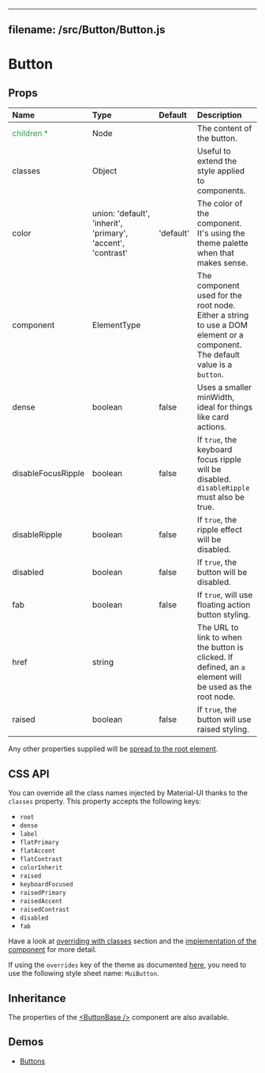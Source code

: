 <!--- This documentation is automatically generated, do not try to edit it. -->

---
filename: /src/Button/Button.js
---

# Button



## Props

| Name | Type | Default | Description |
|:-----|:-----|:--------|:------------|
| <span style="color: #31a148">children *</span> | Node |  | The content of the button. |
| classes | Object |  | Useful to extend the style applied to components. |
| color | union:&nbsp;'default', 'inherit', 'primary', 'accent', 'contrast'<br> | 'default' | The color of the component. It's using the theme palette when that makes sense. |
| component | ElementType |  | The component used for the root node. Either a string to use a DOM element or a component. The default value is a `button`. |
| dense | boolean | false | Uses a smaller minWidth, ideal for things like card actions. |
| disableFocusRipple | boolean | false | If `true`, the  keyboard focus ripple will be disabled. `disableRipple` must also be true. |
| disableRipple | boolean | false | If `true`, the ripple effect will be disabled. |
| disabled | boolean | false | If `true`, the button will be disabled. |
| fab | boolean | false | If `true`, will use floating action button styling. |
| href | string |  | The URL to link to when the button is clicked. If defined, an `a` element will be used as the root node. |
| raised | boolean | false | If `true`, the button will use raised styling. |

Any other properties supplied will be [spread to the root element](/customization/api#spread).

## CSS API

You can override all the class names injected by Material-UI thanks to the `classes` property.
This property accepts the following keys:
- `root`
- `dense`
- `label`
- `flatPrimary`
- `flatAccent`
- `flatContrast`
- `colorInherit`
- `raised`
- `keyboardFocused`
- `raisedPrimary`
- `raisedAccent`
- `raisedContrast`
- `disabled`
- `fab`

Have a look at [overriding with classes](/customization/overrides#overriding-with-classes) section
and the [implementation of the component](https://github.com/callemall/material-ui/tree/v1-beta/src/Button/Button.js)
for more detail.

If using the `overrides` key of the theme as documented
[here](/customization/themes#customizing-all-instances-of-a-component-type),
you need to use the following style sheet name: `MuiButton`.

## Inheritance

The properties of the [&lt;ButtonBase /&gt;](/api/button-base) component are also available.

## Demos

- [Buttons](/demos/buttons)

